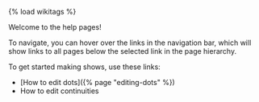 {% load wikitags %}

Welcome to the help pages!

To navigate, you can hover over the links in the navigation bar, which will show links to all pages below the selected link in the page hierarchy.

To get started making shows, use these links:

- [How to edit dots]({% page "editing-dots" %})
- How to edit continuities
